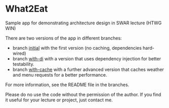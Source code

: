 # What2Eat

Sample app for demonstrating architecture design in SWAR lecture (HTWG WIN)

There are two versions of the app in different branches:

- branch [initial](https://github.com/neshanjo/what2eat/tree/initial) with the first version (no caching, dependencies
  hard-wired)
- branch [with-di](https://github.com/neshanjo/what2eat/tree/with-di) with a version that uses dependency injection for
  better testability.
- branch [with-cache](https://github.com/neshanjo/what2eat/tree/with-cache) with a further advanced version that caches
  weather and menu requests for a better performance.

For more information, see the README file in the branches.

Please do no use the code without the permission of the author. If you find it useful for your lecture or project, just
contact me.
